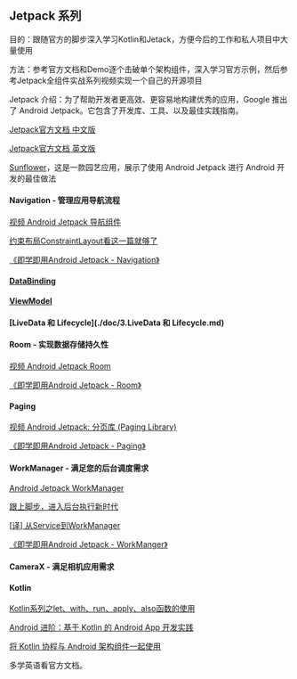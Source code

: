 ## Jetpack 系列

目的：跟随官方的脚步深入学习Kotlin和Jetack，方便今后的工作和私人项目中大量使用

方法：参考官方文档和Demo逐个击破单个架构组件，深入学习官方示例，然后参考Jetpack全组件实战系列视频实现一个自己的开源项目

Jetpack 介绍：为了帮助开发者更高效、更容易地构建优秀的应用，Google 推出了 Android Jetpack。它包含了开发库、工具、以及最佳实践指南。

[Jetpack官方文档 中文版](<https://developer.android.com/jetpack>)

[Jetpack官方文档 英文版](<https://developer.android.com/jetpack?hl=en>)

[Sunflower](https://github.com/googlesamples/android-sunflower)，这是一款园艺应用，展示了使用 Android Jetpack 进行 Android 开发的最佳做法

#### Navigation - 管理应用导航流程

[视频 Android Jetpack 导航组件](<https://www.bilibili.com/video/av54529064>)

[约束布局ConstraintLayout看这一篇就够了](https://www.baidu.com/link?url=iTuTbOoYfcBNVuvfojnv8fXIiN2KFDnbTzJXaXSUNKvC0lGUhN9agKPb91IopDR4&wd=&eqid=f58ae8f10001e1f3000000065e44f2c3)

[《即学即用Android Jetpack - Navigation》](https://www.jianshu.com/p/66b93df4b7a6)

#### [DataBinding](./doc/1.DataBinding.md)

#### [ViewModel](./doc/2.ViewModel.md)

#### [LiveData 和 Lifecycle](./doc/3.LiveData 和 Lifecycle.md)

#### Room - 实现数据存储持久性

[视频 Android Jetpack Room](<https://www.bilibili.com/video/av30617550>)

[《即学即用Android Jetpack - Room》](https://www.jianshu.com/p/815c7db24b6d)

#### Paging

[视频 Android Jetpack: 分页库 (Paging Library)](<https://www.bilibili.com/video/av35089294>)

[《即学即用Android Jetpack - Paging》](https://www.jianshu.com/p/0b7c82a5c27f)

#### WorkManager - 满足您的后台调度需求

[Android Jetpack WorkManager](<https://www.bilibili.com/video/av56276889>)

[跟上脚步，进入后台执行新时代](https://mp.weixin.qq.com/s/lvUJEL7PAZFAzNjrscGEuw)

[[译\] 从Service到WorkManager](https://links.jianshu.com/go?to=https%3A%2F%2Fjuejin.im%2Fpost%2F5b04d064f265da0b80711759%23heading-3)

[《即学即用Android Jetpack - WorkManger》](https://www.jianshu.com/p/68e720b8a939)

#### CameraX - 满足相机应用需求

#### Kotlin

[Kotlin系列之let、with、run、apply、also函数的使用](<https://blog.csdn.net/u013064109/article/details/78786646>)

[Android 进阶：基于 Kotlin 的 Android App 开发实践](https://juejin.im/book/5af1c5ee6fb9a07a9f018368/section)

[将 Kotlin 协程与 Android 架构组件一起使用](https://developer.android.com/topic/libraries/architecture/coroutines)

多学英语看官方文档。